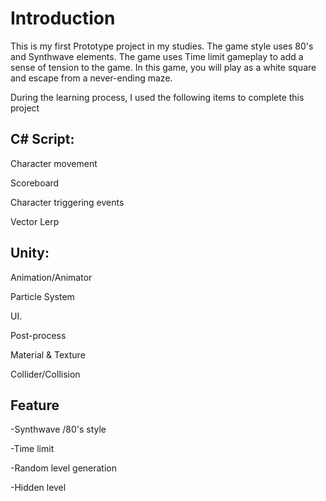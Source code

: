 
# Introduction

This is my first Prototype project in my studies. The game style uses 80's and Synthwave elements. The game uses Time limit gameplay to add a sense of tension to the game.
 In this game, you will play as a white square and escape from a never-ending maze.


During the learning process, I used the following items to complete this project

## C# Script:

Character movement

Scoreboard

Character triggering events

Vector Lerp

## Unity:

Animation/Animator

Particle System

UI.

Post-process

Material & Texture

Collider/Collision

## Feature

-Synthwave /80's style

-Time limit

-Random level generation

-Hidden level 
